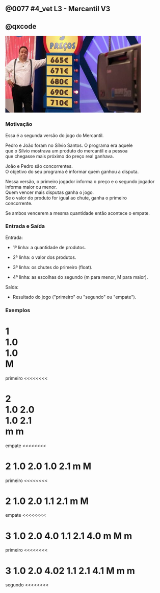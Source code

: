 ## @0077 #4_vet L3 - Mercantil V3
## @qxcode

![](capa.jpg)

### Motivação

Essa é a segunda versão do jogo do Mercantil.

Pedro e João foram no Sílvio Santos. O programa era aquele  
que o Sílvio mostrava um produto do mercantil e a pessoa  
que chegasse mais próximo do preço real ganhava.

João e Pedro são concorrentes.  
O objetivo do seu programa é informar quem ganhou a disputa.

Nessa versão, o primeiro jogador informa o preço e o segundo jogador informa maior ou menor.  
Quem vencer mais disputas ganha o jogo.  
Se o valor do produto for igual ao chute, ganha o primeiro  
concorrente.

Se ambos vencerem a mesma quantidade então acontece o empate.

### Entrada e Saída

Entrada:

*   1ª linha: a quantidade de produtos.  
    
*   2ª linha: o valor dos produtos.
    
*   3ª linha: os chutes do primeiro (float).

*   4ª linha: as escolhas do segundo (m para menor, M para maior).  

Saída:

*   Resultado do jogo ("primeiro" ou "segundo" ou "empate").  

### Exemplos  

>>>>>>>>
1  
1.0  
1.0  
M  
========
primeiro
<<<<<<<<

>>>>>>>>
2  
1.0 2.0  
1.0 2.1  
m m  
========
empate
<<<<<<<<

>>>>>>>>  
2
1.0 2.0
1.0 2.1
m M
========
primeiro
<<<<<<<<

>>>>>>>>
2
1.0 2.0
1.1 2.1
m M
========
empate
<<<<<<<<

>>>>>>>>
3
1.0 2.0 4.0
1.1 2.1 4.0
m M m
========
primeiro
<<<<<<<<

>>>>>>>>
3
1.0 2.0 4.02
1.1 2.1 4.1
M m m
========
segundo
<<<<<<<<

<!---
>>>>>>>> 01
1
1.0
1.0
M
========
primeiro
<<<<<<<<

>>>>>>>> 02
2
1.0 2.0
1.0 2.1
m m
========
empate
<<<<<<<<

>>>>>>>> 03
2
1.0 2.0
1.0 2.1
m M
========
primeiro
<<<<<<<<

>>>>>>>> 04
2
1.0 2.0
1.1 2.1
m M
========
empate
<<<<<<<<

>>>>>>>> 05
3
1.0 2.0 4.0
1.1 2.1 4.0
m M m
========
primeiro
<<<<<<<<

>>>>>>>> 06
3
1.0 2.0 4.02
1.1 2.1 4.1
M m m
========
segundo
<<<<<<<<
--->